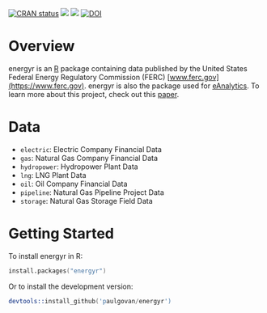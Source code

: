 <!-- badges: start -->
[![CRAN status](https://www.r-pkg.org/badges/version/energyr)](https://CRAN.R-project.org/package=energyr)
![](http://cranlogs.r-pkg.org/badges/grand-total/energyr)
![](http://cranlogs.r-pkg.org/badges/energyr)
[![DOI](https://zenodo.org/badge/DOI/10.5281/zenodo.1145429.svg)](https://doi.org/10.5281/zenodo.1145429)
<!-- badges: end -->

# Overview
energyr is an [R](https://www.r-project.org) package containing data published by the United States Federal Energy Regulatory Commission (FERC) [www.ferc.gov](https://www.ferc.gov). energyr is also the package used for [eAnalytics](https://paulgovan.github.io/eAnalytics/). To learn more about this project, check out this [paper](https://doi.org/10.5334/jors.144).

# Data
* `electric`: Electric Company Financial Data
* `gas`: Natural Gas Company Financial Data
* `hydropower`: Hydropower Plant Data
* `lng`: LNG Plant Data
* `oil`: Oil Company Financial Data
* `pipeline`: Natural Gas Pipeline Project Data
* `storage`: Natural Gas Storage Field Data

# Getting Started
To install energyr in R:

```S
install.packages("energyr")
```

Or to install the development version:

```S
devtools::install_github('paulgovan/energyr')
```
